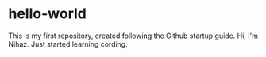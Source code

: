 # hello-world
This is my first repository, created following the Github startup guide.
Hi, I'm Nihaz. Just started learning cording.
